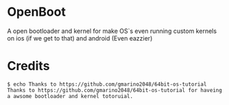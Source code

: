 # OpenBoot
A open bootloader and kernel for make OS`s even running custom kernels on ios (if we get to that) and android (Even eazzier)


# Credits
`
    $ echo Thanks to https://github.com/gmarino2048/64bit-os-tutorial
    Thanks to https://github.com/gmarino2048/64bit-os-tutorial for haveing a awsome bootloader and kernel totoruial.
`
